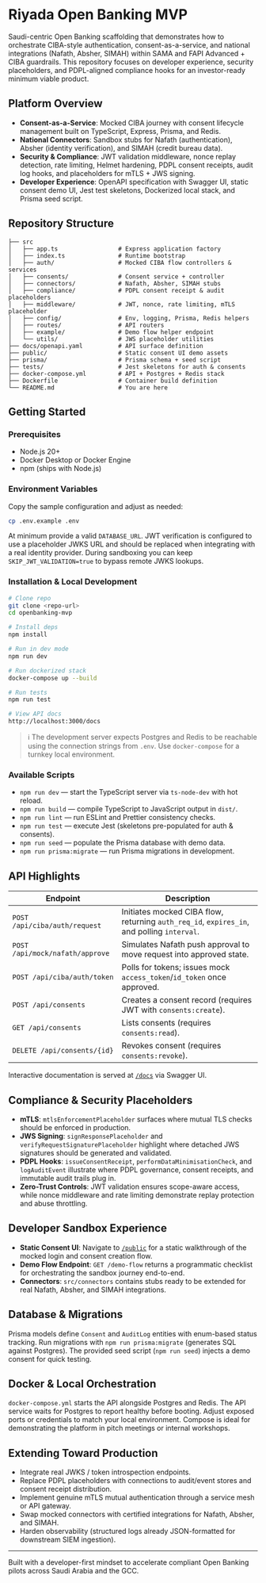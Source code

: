 # Riyada Open Banking MVP

Saudi-centric Open Banking scaffolding that demonstrates how to orchestrate CIBA-style authentication, consent-as-a-service, and national integrations (Nafath, Absher, SIMAH) within SAMA and FAPI Advanced + CIBA guardrails. This repository focuses on developer experience, security placeholders, and PDPL-aligned compliance hooks for an investor-ready minimum viable product.

## Platform Overview

- **Consent-as-a-Service**: Mocked CIBA journey with consent lifecycle management built on TypeScript, Express, Prisma, and Redis.
- **National Connectors**: Sandbox stubs for Nafath (authentication), Absher (identity verification), and SIMAH (credit bureau data).
- **Security & Compliance**: JWT validation middleware, nonce replay detection, rate limiting, Helmet hardening, PDPL consent receipts, audit log hooks, and placeholders for mTLS + JWS signing.
- **Developer Experience**: OpenAPI specification with Swagger UI, static consent demo UI, Jest test skeletons, Dockerized local stack, and Prisma seed script.

## Repository Structure

```
├── src
│   ├── app.ts                 # Express application factory
│   ├── index.ts               # Runtime bootstrap
│   ├── auth/                  # Mocked CIBA flow controllers & services
│   ├── consents/              # Consent service + controller
│   ├── connectors/            # Nafath, Absher, SIMAH stubs
│   ├── compliance/            # PDPL consent receipt & audit placeholders
│   ├── middleware/            # JWT, nonce, rate limiting, mTLS placeholder
│   ├── config/                # Env, logging, Prisma, Redis helpers
│   ├── routes/                # API routers
│   ├── example/               # Demo flow helper endpoint
│   └── utils/                 # JWS placeholder utilities
├── docs/openapi.yaml          # API surface definition
├── public/                    # Static consent UI demo assets
├── prisma/                    # Prisma schema + seed script
├── tests/                     # Jest skeletons for auth & consents
├── docker-compose.yml         # API + Postgres + Redis stack
├── Dockerfile                 # Container build definition
└── README.md                  # You are here
```

## Getting Started

### Prerequisites

- Node.js 20+
- Docker Desktop or Docker Engine
- npm (ships with Node.js)

### Environment Variables

Copy the sample configuration and adjust as needed:

```bash
cp .env.example .env
```

At minimum provide a valid `DATABASE_URL`. JWT verification is configured to use a placeholder JWKS URL and should be replaced when integrating with a real identity provider. During sandboxing you can keep `SKIP_JWT_VALIDATION=true` to bypass remote JWKS lookups.

### Installation & Local Development

```bash
# Clone repo
git clone <repo-url>
cd openbanking-mvp

# Install deps
npm install

# Run in dev mode
npm run dev

# Run dockerized stack
docker-compose up --build

# Run tests
npm run test

# View API docs
http://localhost:3000/docs
```

> ℹ️ The development server expects Postgres and Redis to be reachable using the connection strings from `.env`. Use `docker-compose` for a turnkey local environment.

### Available Scripts

- `npm run dev` — start the TypeScript server via `ts-node-dev` with hot reload.
- `npm run build` — compile TypeScript to JavaScript output in `dist/`.
- `npm run lint` — run ESLint and Prettier consistency checks.
- `npm run test` — execute Jest (skeletons pre-populated for auth & consents).
- `npm run seed` — populate the Prisma database with demo data.
- `npm run prisma:migrate` — run Prisma migrations in development.

## API Highlights

| Endpoint                        | Description                                                                                |
| ------------------------------- | ------------------------------------------------------------------------------------------ |
| `POST /api/ciba/auth/request`   | Initiates mocked CIBA flow, returning `auth_req_id`, `expires_in`, and polling `interval`. |
| `POST /api/mock/nafath/approve` | Simulates Nafath push approval to move request into approved state.                        |
| `POST /api/ciba/auth/token`     | Polls for tokens; issues mock `access_token`/`id_token` once approved.                     |
| `POST /api/consents`            | Creates a consent record (requires JWT with `consents:create`).                            |
| `GET /api/consents`             | Lists consents (requires `consents:read`).                                                 |
| `DELETE /api/consents/{id}`     | Revokes consent (requires `consents:revoke`).                                              |

Interactive documentation is served at [`/docs`](http://localhost:3000/docs) via Swagger UI.

## Compliance & Security Placeholders

- **mTLS**: `mtlsEnforcementPlaceholder` surfaces where mutual TLS checks should be enforced in production.
- **JWS Signing**: `signResponsePlaceholder` and `verifyRequestSignaturePlaceholder` highlight where detached JWS signatures should be generated and validated.
- **PDPL Hooks**: `issueConsentReceipt`, `performDataMinimisationCheck`, and `logAuditEvent` illustrate where PDPL governance, consent receipts, and immutable audit trails plug in.
- **Zero-Trust Controls**: JWT validation ensures scope-aware access, while nonce middleware and rate limiting demonstrate replay protection and abuse throttling.

## Developer Sandbox Experience

- **Static Consent UI**: Navigate to [`/public`](http://localhost:3000/public) for a static walkthrough of the mocked login and consent creation flow.
- **Demo Flow Endpoint**: `GET /demo-flow` returns a programmatic checklist for orchestrating the sandbox journey end-to-end.
- **Connectors**: `src/connectors` contains stubs ready to be extended for real Nafath, Absher, and SIMAH integrations.

## Database & Migrations

Prisma models define `Consent` and `AuditLog` entities with enum-based status tracking. Run migrations with `npm run prisma:migrate` (generates SQL against Postgres). The provided seed script (`npm run seed`) injects a demo consent for quick testing.

## Docker & Local Orchestration

`docker-compose.yml` starts the API alongside Postgres and Redis. The API service waits for Postgres to report healthy before booting. Adjust exposed ports or credentials to match your local environment. Compose is ideal for demonstrating the platform in pitch meetings or internal workshops.

## Extending Toward Production

- Integrate real JWKS / token introspection endpoints.
- Replace PDPL placeholders with connections to audit/event stores and consent receipt distribution.
- Implement genuine mTLS mutual authentication through a service mesh or API gateway.
- Swap mocked connectors with certified integrations for Nafath, Absher, and SIMAH.
- Harden observability (structured logs already JSON-formatted for downstream SIEM ingestion).

---

Built with a developer-first mindset to accelerate compliant Open Banking pilots across Saudi Arabia and the GCC.
